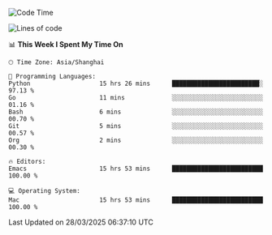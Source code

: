 <!--START_SECTION:waka-->
![Code Time](http://img.shields.io/badge/Code%20Time-2%2C599%20hrs%2038%20mins-blue)

![Lines of code](https://img.shields.io/badge/From%20Hello%20World%20I%27ve%20Written-335.3%20thousand%20lines%20of%20code-blue)

📊 **This Week I Spent My Time On** 

```text
🕑︎ Time Zone: Asia/Shanghai

💬 Programming Languages: 
Python                   15 hrs 26 mins      ████████████████████████░   97.13 % 
Go                       11 mins             ░░░░░░░░░░░░░░░░░░░░░░░░░   01.16 % 
Bash                     6 mins              ░░░░░░░░░░░░░░░░░░░░░░░░░   00.70 % 
Git                      5 mins              ░░░░░░░░░░░░░░░░░░░░░░░░░   00.57 % 
Org                      2 mins              ░░░░░░░░░░░░░░░░░░░░░░░░░   00.30 % 

🔥 Editors: 
Emacs                    15 hrs 53 mins      █████████████████████████   100.00 % 

💻 Operating System: 
Mac                      15 hrs 53 mins      █████████████████████████   100.00 % 
```


 Last Updated on 28/03/2025 06:37:10 UTC
<!--END_SECTION:waka-->
